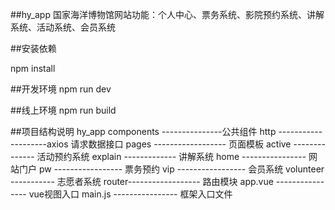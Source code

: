 ##hy_app
国家海洋博物馆网站功能：个人中心、票务系统、影院预约系统、讲解系统、活动系统、会员系统

##安装依赖

npm install

##开发环境
npm run dev

##线上环境
npm run build

##项目结构说明
hy_app 
  components ---------------公共组件
  http --------------------axios 请求数据接口
  pages ------------------ 页面模板
     active -------------- 活动预约系统
     explain ------------- 讲解系统
     home ---------------- 网站门户
     pw  ----------------- 票务预约
     vip ----------------- 会员系统
     volunteer ----------- 志愿者系统
  router------------------ 路由模块
  app.vue ---------------- vue视图入口
  main.js ---------------- 框架入口文件
  